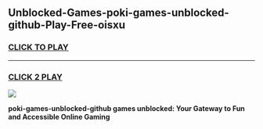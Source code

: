 
## Unblocked-Games-poki-games-unblocked-github-Play-Free-oisxu
<h3>
<a href="https://premium76.site?title=poki-games-unblocked-github&ref=15A">CLICK TO PLAY</a></h3>
<hr>

<h3>
<a href="https://premium76.site?title=poki-games-unblocked-github&ref=15A">CLICK 2 PLAY</a>
  
</h3>

<a href="https://premium76.site?title=poki-games-unblocked-github&ref=15A"><img src="https://clearcache.store/games.png"></a>


**poki-games-unblocked-github games unblocked: Your Gateway to Fun and Accessible Online Gaming**

